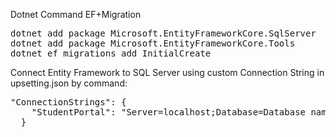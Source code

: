 Dotnet Command EF+Migration
<pre>
dotnet add package Microsoft.EntityFrameworkCore.SqlServer
dotnet add package Microsoft.EntityFrameworkCore.Tools
dotnet ef migrations add InitialCreate
</pre>

Connect Entity Framework to SQL Server using custom Connection String in upsetting.json by command:
 <pre>"ConnectionStrings": {
    "StudentPortal": "Server=localhost;Database=Database name;User Id=sa;Password=123456aA@$;Trusted_Connection=False(In MACOS Docker Container);TrustServerCertificate=True"
  }
</pre>
